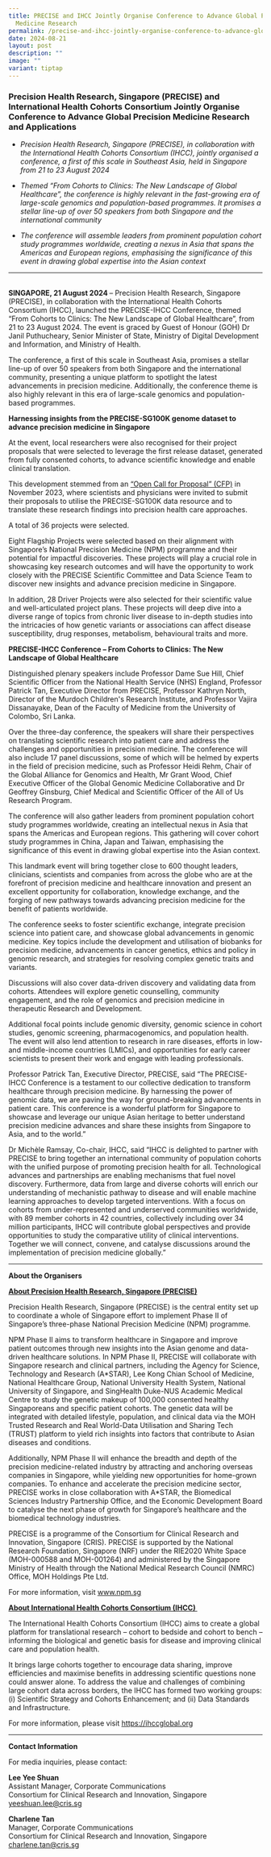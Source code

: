 ```yaml
---
title: PRECISE and IHCC Jointly Organise Conference to Advance Global Precision
  Medicine Research
permalink: /precise-and-ihcc-jointly-organise-conference-to-advance-global-precision-medicine-research/
date: 2024-08-21
layout: post
description: ""
image: ""
variant: tiptap
---
```

<h3>Precision Health Research, Singapore (PRECISE) and International Health Cohorts Consortium Jointly Organise Conference to Advance Global Precision Medicine Research and Applications</h3>
<p></p>
<ul>
<li>
<p><em>Precision Health Research, Singapore (PRECISE), in collaboration with the International Health Cohorts Consortium (IHCC), jointly organised a conference, a first of this scale in Southeast Asia, held in Singapore from 21 to 23 August 2024</em>
</p>
</li>
</ul>
<p></p>
<ul>
<li>
<p><em>Themed “From Cohorts to Clinics: The New Landscape of Global Healthcare”, the conference is highly relevant in the fast-growing era of large-scale genomics and population-based programmes. It promises a stellar line-up of over 50 speakers from both Singapore and the international community</em>
</p>
</li>
</ul>
<p></p>
<ul>
<li>
<p><em>The conference will assemble leaders from prominent population cohort study programmes worldwide, creating a nexus in Asia that spans the Americas and European regions, emphasising the significance of this event in drawing global expertise into the Asian context</em>
</p>
</li>
</ul>
<hr>
<p>
<br><strong>SINGAPORE, 21 August 2024 </strong>–&nbsp;Precision Health Research,
Singapore (PRECISE), in collaboration with the International Health Cohorts
Consortium (IHCC), launched the PRECISE-IHCC Conference, themed “From Cohorts
to Clinics: The New Landscape of Global Healthcare”, from 21 to 23 August
2024. The event is graced by Guest of Honour (GOH) Dr Janil Puthucheary,
Senior Minister of State, Ministry of Digital Development and Information,
and Ministry of Health.</p>
<p>The conference, a first of this scale in Southeast Asia, promises a stellar
line-up of over 50 speakers from both Singapore and the international community,
presenting a unique platform to spotlight the latest advancements in precision
medicine. Additionally, the conference theme is also highly relevant in
this era of large-scale genomics and population-based programmes.</p>
<p><strong>Harnessing insights from the PRECISE-SG100K genome dataset to advance precision medicine in Singapore</strong>
</p>
<p>At the event, local researchers were also recognised for their project
proposals that were selected to leverage the first release dataset, generated
from fully consented cohorts, to advance scientific knowledge and enable
clinical translation.&nbsp;</p>
<p>This development stemmed from an <a href="https://www.npm.sg/flagship-projects/" rel="noopener noreferrer nofollow" target="_blank">“Open Call for Proposal” (CFP)</a> in
November 2023, where scientists and physicians were invited to submit their
proposals to utilise the PRECISE-SG100K data resource and to translate
these research findings into precision health care approaches.</p>
<p>A total of 36 projects were selected.&nbsp;</p>
<p>Eight Flagship Projects were selected based on their alignment with Singapore’s
National Precision Medicine (NPM) programme and their potential for impactful
discoveries. These projects will play a crucial role in showcasing key
research outcomes and will have the opportunity to work closely with the
PRECISE Scientific Committee and Data Science Team to discover new insights
and advance precision medicine in Singapore.</p>
<p>In addition, 28 Driver Projects were also selected for their scientific
value and well-articulated project plans. These projects will deep dive
into a diverse range of topics from chronic liver disease to in-depth studies
into the intricacies of how genetic variants or associations can affect
disease susceptibility, drug responses, metabolism, behavioural traits
and more.</p>
<p></p>
<p><strong>PRECISE-IHCC Conference – From Cohorts to Clinics: The New Landscape of Global Healthcare</strong>
</p>
<p>Distinguished plenary speakers include Professor Dame Sue Hill, Chief
Scientific Officer from the National Health Service (NHS) England, Professor
Patrick Tan, Executive Director from PRECISE, Professor Kathryn North,
Director of the Murdoch Children's Research Institute, and Professor Vajira
Dissanayake, Dean of the Faculty of Medicine from the University of Colombo,
Sri Lanka.&nbsp;</p>
<p>Over the three-day conference, the speakers will share their perspectives
on translating scientific research into patient care and address the challenges
and opportunities in precision medicine. The conference will also include
17 panel discussions, some of which will be helmed by experts in the field
of precision medicine, such as Professor Heidi Rehm, Chair of the Global
Alliance for Genomics and Health, Mr Grant Wood, Chief Executive Officer
of the Global Genomic Medicine Collaborative and Dr Geoffrey Ginsburg,
Chief Medical and Scientific Officer of the All of Us Research Program.</p>
<p>The conference will also gather leaders from prominent population cohort
study programmes worldwide, creating an intellectual nexus in Asia that
spans the Americas and European regions. This gathering will cover cohort
study programmes in China, Japan and Taiwan, emphasising the significance
of this event in drawing global expertise into the Asian context.</p>
<p>This landmark event will bring together close to 600 thought leaders,
clinicians, scientists and companies from across the globe who are at the
forefront of precision medicine and healthcare innovation and present an
excellent opportunity for collaboration, knowledge exchange, and the forging
of new pathways towards advancing precision medicine for the benefit of
patients worldwide.</p>
<p>The conference seeks to foster scientific exchange, integrate precision
science into patient care, and showcase global advancements in genomic
medicine. Key topics include the development and utilisation of biobanks
for precision medicine, advancements in cancer genetics, ethics and policy
in genomic research, and strategies for resolving complex genetic traits
and variants.&nbsp;</p>
<p>Discussions will also cover data-driven discovery and validating data
from cohorts. Attendees will explore genetic counselling, community engagement,
and the role of genomics and precision medicine in therapeutic Research
and Development.&nbsp;</p>
<p>Additional focal points include genomic diversity, genomic science in
cohort studies, genomic screening, pharmacogenomics, and population health.
The event will also lend attention to research in rare diseases, efforts
in low- and middle-income countries (LMICs), and opportunities for early
career scientists to present their work and engage with leading professionals.</p>
<p>Professor Patrick Tan, Executive Director, PRECISE, said “The PRECISE-IHCC
Conference is a testament to our collective dedication to transform healthcare
through precision medicine. By harnessing the power of genomic data, we
are paving the way for ground-breaking advancements in patient care. This
conference is a wonderful platform for Singapore to showcase and leverage
our unique Asian heritage to better understand precision medicine advances
and share these insights from Singapore to Asia, and to the world.”</p>
<p>Dr Michèle Ramsay, Co-chair, IHCC, said “IHCC is delighted to partner
with PRECISE to bring together an international community of population
cohorts with the unified purpose of promoting precision health for all.
Technological advances and partnerships are enabling mechanisms that fuel
novel discovery. Furthermore, data from large and diverse cohorts will
enrich our understanding of mechanistic pathway to disease and will enable
machine learning approaches to develop targeted interventions. With a focus
on cohorts from under-represented and underserved communities worldwide,
with 89 member cohorts in 42 countries, collectively including over 34
million participants, IHCC will contribute global perspectives and provide
opportunities to study the comparative utility of clinical interventions.
Together we will connect, convene, and catalyse discussions around the
implementation of precision medicine globally.”</p>
<p></p>
<p></p>
<p></p>
<hr>
<p></p>
<p></p>
<p><strong>About the Organisers</strong>
</p>
<p><strong><u>About Precision Health Research, Singapore (PRECISE)</u></strong>
</p>
<p>Precision Health Research, Singapore (PRECISE) is the central entity set
up to coordinate a whole of Singapore effort to implement Phase II of Singapore’s
three-phase National Precision Medicine (NPM) programme.</p>
<p>NPM Phase II aims to transform healthcare in Singapore and improve patient
outcomes through new insights into the Asian genome and data-driven healthcare
solutions. In NPM Phase II, PRECISE will collaborate with Singapore research
and clinical partners, including the Agency for Science, Technology and
Research (A*STAR), Lee Kong Chian School of Medicine, National Healthcare
Group, National University Health System, National University of Singapore,
and SingHealth Duke-NUS Academic Medical Centre to study the genetic makeup
of 100,000 consented healthy Singaporeans and specific patient cohorts.
The genetic data will be integrated with detailed lifestyle, population,
and clinical data via the MOH Trusted Research and Real World-Data Utilisation
and Sharing Tech (TRUST) platform to yield rich insights into factors that
contribute to Asian diseases and conditions.</p>
<p>Additionally, NPM Phase II will enhance the breadth and depth of the precision
medicine-related industry by attracting and anchoring overseas companies
in Singapore, while yielding new opportunities for home-grown companies.
To enhance and accelerate the precision medicine sector, PRECISE works
in close collaboration with A*STAR, the Biomedical Sciences Industry Partnership
Office, and the Economic Development Board to catalyse the next phase of
growth for Singapore’s healthcare and the biomedical technology industries.</p>
<p>PRECISE is a programme of the Consortium for Clinical Research and Innovation,
Singapore (CRIS). PRECISE is supported by the National Research Foundation,
Singapore (NRF) under the RIE2020 White Space (MOH-000588 and MOH-001264)
and administered by the Singapore Ministry of Health through the National
Medical Research Council (NMRC) Office, MOH Holdings Pte Ltd.</p>
<p>For more information, visit&nbsp;<a href="https://www.npm.sg/" rel="noopener noreferrer nofollow" target="_blank"><u>www.npm.sg</u></a>
</p>
<p></p>
<p><strong><u>About International Health Cohorts Consortium (IHCC)&nbsp;</u></strong>
</p>
<p>The&nbsp;International Health Cohorts Consortium (IHCC)&nbsp;aims to create
a global platform for translational research – cohort to bedside and cohort
to bench – informing the biological and genetic basis for disease and improving
clinical care and population health.</p>
<p>It brings large cohorts together to encourage data sharing, improve efficiencies
and maximise benefits in addressing scientific questions none could answer
alone. To address the value and challenges of combining large cohort data
across borders, the IHCC has formed two working groups: (i) Scientific
Strategy and Cohorts Enhancement; and (ii) Data Standards and Infrastructure.</p>
<p>For more information, please visit&nbsp;<a href="https://ihccglobal.org/" rel="noopener noreferrer nofollow" target="_blank"><u>https://ihccglobal.org</u></a>
<br>
</p>
<p></p>
<p></p>
<hr>
<p></p>
<p></p>
<p><strong>Contact Information</strong>
</p>
<p>For media inquiries, please contact:</p>
<p><strong>Lee Yee Shuan</strong> 
<br>Assistant Manager, Corporate Communications
<br>Consortium for Clinical Research and Innovation, Singapore<a href="mailto:yeeshuan.lee@cris.sg" rel="noopener noreferrer nofollow" target="_blank"><br>yeeshuan.lee@cris.sg</a>
</p>
<p><strong>Charlene Tan</strong>
<br>Manager, Corporate Communications
<br>Consortium for Clinical Research and Innovation, Singapore<a href="mailto:yeeshuan.lee@cris.sg" rel="noopener noreferrer nofollow" target="_blank"><br>charlene.tan@cris.sg</a>
</p>